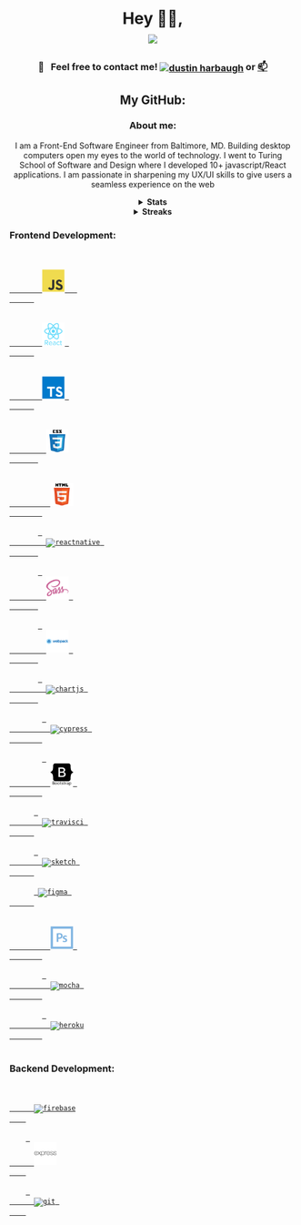 <h1 align="center">Hey 👋🏽, <br/><img src="https://readme-typing-svg.herokuapp.com?font=sans-serif&color=58A5FF&size=21&center=true&lines=I'm+Dustin+(Front-End+Engineer);Welcome+to+my+GitHub"><br/>
</h1>
<div align="center">
  
### 💬  &nbsp; Feel free to contact me! <a href="https://linkedin.com/in/dustin-harbaugh" target="blank"><img align="center" src="https://raw.githubusercontent.com/rahuldkjain/github-profile-readme-generator/master/src/images/icons/Social/linked-in-alt.svg" alt="dustin harbaugh" height="30" width="40" /></a> or <a href="me@dustinharbaugh.com">📫</a>
  
  **<h2 align="center">My GitHub: </h2>**  

### About me:

<p align='center'>I am a Front-End Software Engineer from Baltimore, MD. Building desktop computers open my eyes to the world of technology. I went to Turing School of Software and Design where I developed 10+ javascript/React applications. I am passionate in sharpening my UX/UI skills to give users a seamless experience on the web</p>

<details align="center">	
  <summary><b>Stats</b></summary>
  <br />
  <a height="200em" href="https://github.com/Thee-Dust">
  <img  src="https://github-readme-stats.vercel.app/api/?username=Thee-Dust&show_icons=true&theme=tokyonight" />
  <img src="https://github-readme-stats.vercel.app/api/top-langs?username=Thee-Dust&show_icons=true&locale=en&layout=compact&theme=tokyonight"/>
  </a>
</details>

<details align="center"> 
  <summary><b>Streaks</b></summary>

  <br />
  <img src="https://github-readme-streak-stats.herokuapp.com/?user=Thee-Dust&theme=tokyonight" />
</details>

<!-- <p align="left"> <img src="https://komarev.com/ghpvc/?username=Thee-Dust&label=Profile%20views&color=0e75b6&style=flat" alt="thee-dust" /> </p>

<!-- <p align="left"> <a href="https://github.com/ryo-ma/github-profile-trophy"><img src="https://github-profile-trophy.vercel.app/?username=Thee-Dust" alt="Thee-Dust" /></a> </p> -->


<h3 align="left">Frontend Development:</h3>
  <p align="left"> 
    <code>
      <a href="https://developer.mozilla.org/en-US/docs/Web/JavaScript" target="_blank">
        <img src="https://raw.githubusercontent.com/devicons/devicon/master/icons/javascript/javascript-original.svg" alt="javascript" width="40" height="40"/>   
      </a>
    </code>
    <code>
      <a href="https://reactjs.org/" target="_blank">
        <img src="https://raw.githubusercontent.com/devicons/devicon/master/icons/react/react-original-wordmark.svg" alt="react" width="40" height="40"/> 
      </a>
    </code>
    <code>
      <a href="https://www.typescriptlang.org/" target="_blank">
        <img src="https://raw.githubusercontent.com/devicons/devicon/master/icons/typescript/typescript-original.svg" alt="typescript" width="40" height="40"/> 
      </a>
    </code>
     <code>
       <a href="https://www.w3schools.com/css/" target="_blank">
         <img src="https://raw.githubusercontent.com/devicons/devicon/master/icons/css3/css3-original-wordmark.svg" alt="css3" width="40" height="40"/>
       </a>
     </code> 
      <code> 
        <a href="https://www.w3.org/html/" target="_blank">
          <img src="https://raw.githubusercontent.com/devicons/devicon/master/icons/html5/html5-original-wordmark.svg" alt="html5" width="40" height="40"/>
        </a> 
      </code>
     <code>
       <a href="https://reactnative.dev/" target="_blank"> 
         <img src="https://reactnative.dev/img/header_logo.svg" alt="reactnative" width="40" height="40"/> 
       </a>
     </code>
     <code>
       <a href="https://sass-lang.com" target="_blank"> 
         <img src="https://raw.githubusercontent.com/devicons/devicon/master/icons/sass/sass-original.svg" alt="sass" width="40" height="40"/> 
       </a>
     </code>
     <code>
       <a href="https://webpack.js.org" target="_blank"> 
         <img src="https://raw.githubusercontent.com/devicons/devicon/d00d0969292a6569d45b06d3f350f463a0107b0d/icons/webpack/webpack-original-wordmark.svg" alt="webpack" width="40" height="40"/> 
       </a>
    </code>
     <code>
       <a href="https://www.chartjs.org" target="_blank"> 
         <img src="https://www.chartjs.org/media/logo-title.svg" alt="chartjs" width="40" height="40"/> 
       </a>
    </code>
      <code>
        <a href="https://www.cypress.io" target="_blank"> 
          <img src="https://raw.githubusercontent.com/simple-icons/simple-icons/6e46ec1fc23b60c8fd0d2f2ff46db82e16dbd75f/icons/cypress.svg" alt="cypress" width="40" height="40"/> 
        </a>
    </code>
      <code>
        <a href="https://getbootstrap.com" target="_blank"> 
          <img src="https://raw.githubusercontent.com/devicons/devicon/master/icons/bootstrap/bootstrap-plain-wordmark.svg" alt="bootstrap" width="40" height="40"/> 
        </a>
    </code>
    <code>
      <a href="https://travis-ci.org" target="_blank"> 
        <img src="https://www.vectorlogo.zone/logos/travis-ci/travis-ci-icon.svg" alt="travisci" width="40" height="40"/> 
      </a>
    </code>
    <code>
      <a href="https://www.sketch.com/" target="_blank"> 
        <img src="https://www.vectorlogo.zone/logos/sketchapp/sketchapp-icon.svg" alt="sketch" width="40" height="40"/> 
      </a>
    </code>
    <code>
      <a href="https://www.figma.com/" target="_blank"> <img src="https://www.vectorlogo.zone/logos/figma/figma-icon.svg" alt="figma" width="40" height="40"/> 
      </a>
    </code>
      <code>
        <a href="https://www.photoshop.com/en" target="_blank">
          <img src="https://raw.githubusercontent.com/devicons/devicon/master/icons/photoshop/photoshop-line.svg" alt="photoshop" width="40" height="40"/> 
        </a>
    </code>
      <code>
        <a href="https://mochajs.org" target="_blank"> 
          <img src="https://www.vectorlogo.zone/logos/mochajs/mochajs-icon.svg" alt="mocha" width="40" height="40"/> 
        </a>
    </code>
      <code>
        <a href="https://heroku.com" target="_blank"> 
          <img src="https://www.vectorlogo.zone/logos/heroku/heroku-icon.svg" alt="heroku" width="40" height="40"/>
        </a>
    </code> 
  </p>
      
<h3 align="left">Backend Development:</h3>
  <p align="left"> 
  <code>
    <a href="https://firebase.google.com/" target="_blank">
      <img src="https://www.vectorlogo.zone/logos/firebase/firebase-icon.svg" alt="firebase" width="40" height="40"/>
    </a>
    </code>
  <code>
    <a href="https://expressjs.com" target="_blank"> 
      <img src="https://raw.githubusercontent.com/devicons/devicon/master/icons/express/express-original-wordmark.svg" alt="express" width="40" height="40"/>
    </a>
    </code>
  <code>
    <a href="https://git-scm.com/" target="_blank"> 
      <img src="https://www.vectorlogo.zone/logos/git-scm/git-scm-icon.svg" alt="git" width="40" height="40"/> 
    </a>
    </code>
<!--   <code><a href="https://postman.com" target="_blank"> <img src="https://www.vectorlogo.zone/logos/getpostman/getpostman-icon.svg" alt="postman" width="40" height="40"/> </a></code>  -->
  </p>
